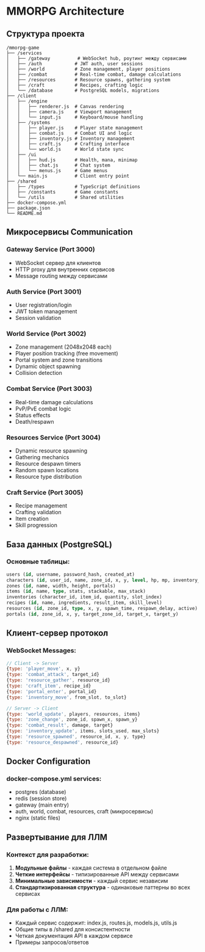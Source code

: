 # MMORPG Architecture

## Структура проекта
```
/mmorpg-game
├── /services
│   ├── /gateway          # WebSocket hub, роутинг между сервисами
│   ├── /auth            # JWT auth, user sessions
│   ├── /world           # Zone management, player positions
│   ├── /combat          # Real-time combat, damage calculations
│   ├── /resources       # Resource spawns, gathering system
│   ├── /craft           # Recipes, crafting logic
│   └── /database        # PostgreSQL models, migrations
├── /client
│   ├── /engine
│   │   ├── renderer.js  # Canvas rendering
│   │   ├── camera.js    # Viewport management
│   │   └── input.js     # Keyboard/mouse handling
│   ├── /systems
│   │   ├── player.js    # Player state management
│   │   ├── combat.js    # Combat UI and logic
│   │   ├── inventory.js # Inventory management
│   │   ├── craft.js     # Crafting interface
│   │   └── world.js     # World state sync
│   ├── /ui
│   │   ├── hud.js       # Health, mana, minimap
│   │   ├── chat.js      # Chat system
│   │   └── menus.js     # Game menus
│   └── main.js          # Client entry point
├── /shared
│   ├── /types           # TypeScript definitions
│   ├── /constants       # Game constants
│   └── /utils           # Shared utilities
├── docker-compose.yml
├── package.json
└── README.md
```

## Микросервисы Communication

### Gateway Service (Port 3000)
- WebSocket сервер для клиентов
- HTTP proxy для внутренних сервисов
- Message routing между сервисами

### Auth Service (Port 3001)
- User registration/login
- JWT token management
- Session validation

### World Service (Port 3002)
- Zone management (2048x2048 each)
- Player position tracking (free movement)
- Portal system and zone transitions
- Dynamic object spawning
- Collision detection

### Combat Service (Port 3003)
- Real-time damage calculations
- PvP/PvE combat logic
- Status effects
- Death/respawn

### Resources Service (Port 3004)
- Dynamic resource spawning
- Gathering mechanics
- Resource despawn timers
- Random spawn locations
- Resource type distribution

### Craft Service (Port 3005)
- Recipe management
- Crafting validation
- Item creation
- Skill progression

## База данных (PostgreSQL)

### Основные таблицы:
```sql
users (id, username, password_hash, created_at)
characters (id, user_id, name, zone_id, x, y, level, hp, mp, inventory_slots)
zones (id, name, width, height, portals)
items (id, name, type, stats, stackable, max_stack)
inventories (character_id, item_id, quantity, slot_index)
recipes (id, name, ingredients, result_item, skill_level)
resources (id, zone_id, type, x, y, spawn_time, respawn_delay, active)
portals (id, zone_id, x, y, target_zone_id, target_x, target_y)
```

## Клиент-сервер протокол

### WebSocket Messages:
```javascript
// Client -> Server
{type: 'player_move', x, y}
{type: 'combat_attack', target_id}
{type: 'resource_gather', resource_id}
{type: 'craft_item', recipe_id}
{type: 'portal_enter', portal_id}
{type: 'inventory_move', from_slot, to_slot}

// Server -> Client
{type: 'world_update', players, resources, items}
{type: 'zone_change', zone_id, spawn_x, spawn_y}
{type: 'combat_result', damage, target}
{type: 'inventory_update', items, slots_used, max_slots}
{type: 'resource_spawned', resource_id, x, y, type}
{type: 'resource_despawned', resource_id}
```

## Docker Configuration

### docker-compose.yml services:
- postgres (database)
- redis (session store)
- gateway (main entry)
- auth, world, combat, resources, craft (микросервисы)
- nginx (static files)

## Развертывание для ЛЛМ

### Контекст для разработки:
1. **Модульные файлы** - каждая система в отдельном файле
2. **Четкие интерфейсы** - типизированные API между сервисами
3. **Минимальные зависимости** - каждый сервис независим
4. **Стандартизированная структура** - одинаковые паттерны во всех сервисах

### Для работы с ЛЛМ:
- Каждый сервис содержит: index.js, routes.js, models.js, utils.js
- Общие типы в /shared для консистентности
- Четкая документация API в каждом сервисе
- Примеры запросов/ответов


